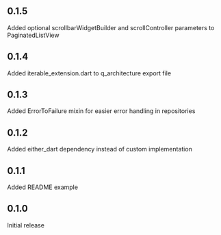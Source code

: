 ## 0.1.5

Added optional scrollbarWidgetBuilder and scrollController parameters to PaginatedListView

## 0.1.4

Added iterable_extension.dart to q_architecture export file

## 0.1.3

Added ErrorToFailure mixin for easier error handling in repositories

## 0.1.2

Added either_dart dependency instead of custom implementation

## 0.1.1

Added README example

## 0.1.0

Initial release
